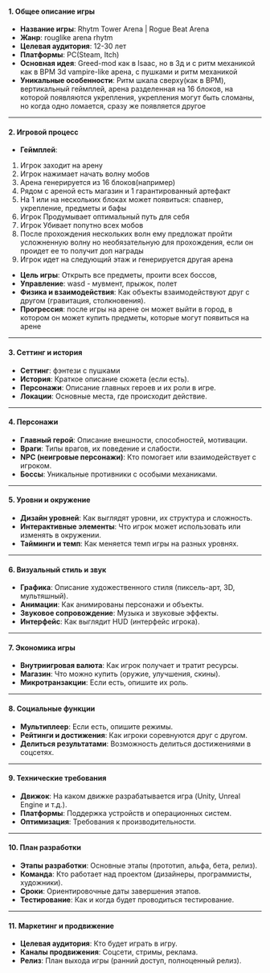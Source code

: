 #### **1. Общее описание игры**

- **Название игры**: Rhytm Tower Arena | Rogue Beat Arena
- **Жанр**: rouglike arena rhytm  
- **Целевая аудитория**: 12-30 лет
- **Платформы**: PC(Steam, Itch)
- **Основная идея**: Greed-mod как в Isaac, но в 3д и с ритм механикой как в BPM
3d vampire-like арена, с пушками и ритм механикой
- **Уникальные особенности**: Ритм шкала сверху(как в BPM), вертикальный геймплей, арена разделенная на 16 блоков, на которой появляются укрепления, укрепления могут быть сломаны, но когда одно ломается, сразу же появляется другое

---

#### **2. Игровой процесс**

- **Геймплей**: 
1) Игрок заходит на арену
2) Игрок нажимает начать волну мобов
3) Арена генерируется из 16 блоков(например)
4) Рядом с ареной есть магазин и 1 гарантированный артефакт
5) На 1 или на нескольких блоках может появиться: спавнер, укрепление, предметы и бафы
6) Игрок Продумывает оптимальный путь для себя
7) Игрок Убивает попутно всех мобов
8) После прохождения нескольких волн ему предложат пройти усложненную волну но необязательную для прохождения, если он проидет ее то получит доп награды
9) Игрок идет на следующий этаж и генерируется другая арена
- **Цель игры**: Открыть все предметы, проити всех боссов,
- **Управление**: wasd - мувмент, прыжок, полет
- **Физика и взаимодействия**: Как объекты взаимодействуют друг с другом (гравитация, столкновения).
- **Прогрессия**: после игры на арене он может выйти в город, в котором он может купить предметы, которые могут появиться на арене

---

#### **3. Сеттинг и история**

- **Сеттинг**: фэнтези с пушками
- **История**: Краткое описание сюжета (если есть).
- **Персонажи**: Описание главных героев и их роли в игре.
- **Локации**: Основные места, где происходит действие.

---

#### **4. Персонажи**

- **Главный герой**: Описание внешности, способностей, мотивации.
- **Враги**: Типы врагов, их поведение и слабости.
- **NPC (неигровые персонажи)**: Кто помогает или взаимодействует с игроком.
- **Боссы**: Уникальные противники с особыми механиками.

---

#### **5. Уровни и окружение**

- **Дизайн уровней**: Как выглядят уровни, их структура и сложность.
- **Интерактивные элементы**: Что игрок может использовать или изменять в окружении.
- **Тайминги и темп**: Как меняется темп игры на разных уровнях.

---

#### **6. Визуальный стиль и звук**

- **Графика**: Описание художественного стиля (пиксель-арт, 3D, мультяшный).
- **Анимации**: Как анимированы персонажи и объекты.
- **Звуковое сопровождение**: Музыка и звуковые эффекты.
- **Интерфейс**: Как выглядит HUD (интерфейс игрока).

---

#### **7. Экономика игры**

- **Внутриигровая валюта**: Как игрок получает и тратит ресурсы.
- **Магазин**: Что можно купить (оружие, улучшения, скины).
- **Микротранзакции**: Если есть, опишите их роль.

---

#### **8. Социальные функции**

- **Мультиплеер**: Если есть, опишите режимы.
- **Рейтинги и достижения**: Как игроки соревнуются друг с другом.
- **Делиться результатами**: Возможность делиться достижениями в соцсетях.

---

#### **9. Технические требования**

- **Движок**: На каком движке разрабатывается игра (Unity, Unreal Engine и т.д.).
- **Платформы**: Поддержка устройств и операционных систем.
- **Оптимизация**: Требования к производительности.

---

#### **10. План разработки**

- **Этапы разработки**: Основные этапы (прототип, альфа, бета, релиз).
- **Команда**: Кто работает над проектом (дизайнеры, программисты, художники).
- **Сроки**: Ориентировочные даты завершения этапов.
- **Тестирование**: Как и когда будет проводиться тестирование.

---

#### **11. Маркетинг и продвижение**

- **Целевая аудитория**: Кто будет играть в игру.
- **Каналы продвижения**: Соцсети, стримы, реклама.
- **Релиз**: План выхода игры (ранний доступ, полноценный релиз).